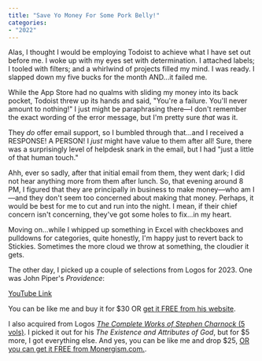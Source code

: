 ```yaml
---
title: "Save Yo Money For Some Pork Belly!"
categories:
- "2022"
---
```


Alas, I thought I would be employing Todoist to achieve what I have set out before me.  I woke up with my eyes set with determination.  I attached labels; I tooled with filters; and a whirlwind of projects filled my mind.  I was ready. I slapped down my five bucks for the month AND...it failed me.  

While the App Store had no qualms with sliding my money into its back pocket, Todoist threw up its hands and said, "You're a failure.  You'll never amount to nothing!"  I just might be paraphrasing there—I don't remember the exact wording of the error message, but I'm pretty sure *that* was it. 

They *do* offer email support, so I bumbled through that...and I received a RESPONSE!  A PERSON!  I *just* might have value to them after all!  Sure, there was a surprisingly level of helpdesk snark in the email, but I had "just a little of that human touch."  

Ahh, ever so sadly, after that initial email from them, they went dark; I did not hear anything more from them after lunch.  So, that evening around 8 PM, I figured that they are principally in business to make money—who am I—and they don't seem too concerned about making that money.  Perhaps, it would be best for me to cut and run into the night.  I mean, if their chief concern isn't concerning, they've got some holes to fix...in my heart.  

Moving on...while I whipped up something in Excel with checkboxes and pulldowns for categories, quite honestly, I'm happy just to revert back to Stickies.  Sometimes the more cloud we throw at something, the cloudier it gets.

The other day, I picked up a couple of selections from Logos for 2023.  One was John Piper's *Providence*:

[YouTube Link](https://www.youtube.com/watch?v=qm9947JOwVg)

You can be like me and buy it for $30 OR [get it FREE from his website](https://www.desiringgod.org/books/providence).

I also acquired from Logos [*The Complete Works of Stephen Charnock* (5 vols)](https://www.logos.com/product/5952/the-complete-works-of-stephen-charnock).  I picked it out for his *The Existence and Attributes of God*, but for $5 more, I got everything else.  And yes, you can be like me and drop $25, [OR you can get it FREE from Monergism.com.](https://www.monergism.com/existence-and-attributes-god-ebook).